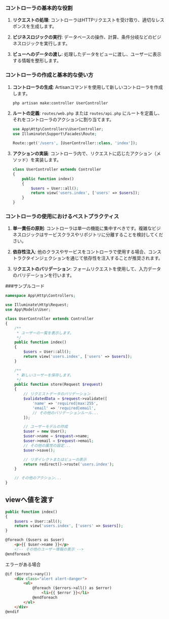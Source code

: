 ### コントローラの基本的な役割

1. **リクエストの処理**: コントローラはHTTPリクエストを受け取り、適切なレスポンスを生成します。

2. **ビジネスロジックの実行**: データベースの操作、計算、条件分岐などのビジネスロジックを実行します。

3. **ビューへのデータの渡し**: 処理したデータをビューに渡し、ユーザーに表示する情報を整形します。

### コントローラの作成と基本的な使い方

1. **コントローラの生成**: Artisanコマンドを使用して新しいコントローラを作成します。

    ```bash
    php artisan make:controller UserController
    ```

2. **ルートの定義**: `routes/web.php` または `routes/api.php` にルートを定義し、それをコントローラのアクションに割り当てます。

    ```php
    use App\Http\Controllers\UserController;
    use Illuminate\Support\Facades\Route;

    Route::get('/users', [UserController::class, 'index']);
    ```

3. **アクションの実装**: コントローラ内で、リクエストに応じたアクション（メソッド）を実装します。

    ```php
    class UserController extends Controller
    {
        public function index()
        {
            $users = User::all();
            return view('users.index', ['users' => $users]);
        }
    }
    ```

### コントローラの使用におけるベストプラクティス

1. **単一責任の原則**: コントローラは単一の機能に集中すべきです。複雑なビジネスロジックはサービスクラスやリポジトリに分離することを検討してください。

2. **依存性注入**: 他のクラスやサービスをコントローラで使用する場合、コンストラクタインジェクションを通じて依存性を注入することが推奨されます。

3. **リクエストのバリデーション**: フォームリクエストを使用して、入力データのバリデーションを行います。


###サンプルコード

```php
namespace App\Http\Controllers;

use Illuminate\Http\Request;
use App\Models\User;

class UserController extends Controller
{
    /**
     * ユーザーの一覧を表示します。
     */
    public function index()
    {
        $users = User::all();
        return view('users.index', ['users' => $users]);
    }

    /**
     * 新しいユーザーを保存します。
     */
    public function store(Request $request)
    {
        // リクエストデータのバリデーション
        $validatedData = $request->validate([
            'name' => 'required|max:255',
            'email' => 'required|email',
            // その他のバリデーションルール...
        ]);

        // ユーザーモデルの作成
        $user = new User();
        $user->name = $request->name;
        $user->email = $request->email;
        // その他の属性の設定...
        $user->save();

        // リダイレクトまたはビューの表示
        return redirect()->route('users.index');
    }

    // その他のアクション...
}
```

## viewへ値を渡す

```php
public function index()
{
    $users = User::all();
    return view('users.index', ['users' => $users]);
}
```
```html
@foreach ($users as $user)
    <p>{{ $user->name }}</p>
    <!-- その他のユーザー情報の表示 -->
@endforeach
```

エラーがある場合
```html
@if ($errors->any())
    <div class="alert alert-danger">
        <ul>
            @foreach ($errors->all() as $error)
                <li>{{ $error }}</li>
            @endforeach
        </ul>
    </div>
@endif
```

